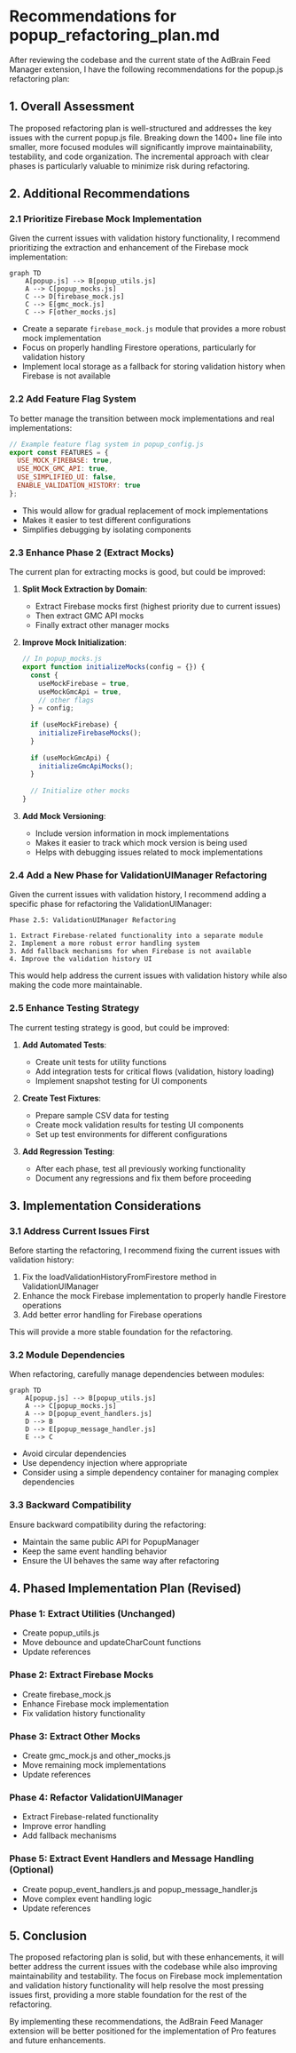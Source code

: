 # Recommendations for popup_refactoring_plan.md

After reviewing the codebase and the current state of the AdBrain Feed Manager extension, I have the following recommendations for the popup.js refactoring plan:

## 1. Overall Assessment

The proposed refactoring plan is well-structured and addresses the key issues with the current popup.js file. Breaking down the 1400+ line file into smaller, more focused modules will significantly improve maintainability, testability, and code organization. The incremental approach with clear phases is particularly valuable to minimize risk during refactoring.

## 2. Additional Recommendations

### 2.1 Prioritize Firebase Mock Implementation

Given the current issues with validation history functionality, I recommend prioritizing the extraction and enhancement of the Firebase mock implementation:

```mermaid
graph TD
    A[popup.js] --> B[popup_utils.js]
    A --> C[popup_mocks.js]
    C --> D[firebase_mock.js]
    C --> E[gmc_mock.js]
    C --> F[other_mocks.js]
```

- Create a separate `firebase_mock.js` module that provides a more robust mock implementation
- Focus on properly handling Firestore operations, particularly for validation history
- Implement local storage as a fallback for storing validation history when Firebase is not available

### 2.2 Add Feature Flag System

To better manage the transition between mock implementations and real implementations:

```javascript
// Example feature flag system in popup_config.js
export const FEATURES = {
  USE_MOCK_FIREBASE: true,
  USE_MOCK_GMC_API: true,
  USE_SIMPLIFIED_UI: false,
  ENABLE_VALIDATION_HISTORY: true
};
```

- This would allow for gradual replacement of mock implementations
- Makes it easier to test different configurations
- Simplifies debugging by isolating components

### 2.3 Enhance Phase 2 (Extract Mocks)

The current plan for extracting mocks is good, but could be improved:

1. **Split Mock Extraction by Domain**:
   - Extract Firebase mocks first (highest priority due to current issues)
   - Then extract GMC API mocks
   - Finally extract other manager mocks

2. **Improve Mock Initialization**:
   ```javascript
   // In popup_mocks.js
   export function initializeMocks(config = {}) {
     const {
       useMockFirebase = true,
       useMockGmcApi = true,
       // other flags
     } = config;
     
     if (useMockFirebase) {
       initializeFirebaseMocks();
     }
     
     if (useMockGmcApi) {
       initializeGmcApiMocks();
     }
     
     // Initialize other mocks
   }
   ```

3. **Add Mock Versioning**:
   - Include version information in mock implementations
   - Makes it easier to track which mock version is being used
   - Helps with debugging issues related to mock implementations

### 2.4 Add a New Phase for ValidationUIManager Refactoring

Given the current issues with validation history, I recommend adding a specific phase for refactoring the ValidationUIManager:

```
Phase 2.5: ValidationUIManager Refactoring

1. Extract Firebase-related functionality into a separate module
2. Implement a more robust error handling system
3. Add fallback mechanisms for when Firebase is not available
4. Improve the validation history UI
```

This would help address the current issues with validation history while also making the code more maintainable.

### 2.5 Enhance Testing Strategy

The current testing strategy is good, but could be improved:

1. **Add Automated Tests**:
   - Create unit tests for utility functions
   - Add integration tests for critical flows (validation, history loading)
   - Implement snapshot testing for UI components

2. **Create Test Fixtures**:
   - Prepare sample CSV data for testing
   - Create mock validation results for testing UI components
   - Set up test environments for different configurations

3. **Add Regression Testing**:
   - After each phase, test all previously working functionality
   - Document any regressions and fix them before proceeding

## 3. Implementation Considerations

### 3.1 Address Current Issues First

Before starting the refactoring, I recommend fixing the current issues with validation history:

1. Fix the loadValidationHistoryFromFirestore method in ValidationUIManager
2. Enhance the mock Firebase implementation to properly handle Firestore operations
3. Add better error handling for Firebase operations

This will provide a more stable foundation for the refactoring.

### 3.2 Module Dependencies

When refactoring, carefully manage dependencies between modules:

```mermaid
graph TD
    A[popup.js] --> B[popup_utils.js]
    A --> C[popup_mocks.js]
    A --> D[popup_event_handlers.js]
    D --> B
    D --> E[popup_message_handler.js]
    E --> C
```

- Avoid circular dependencies
- Use dependency injection where appropriate
- Consider using a simple dependency container for managing complex dependencies

### 3.3 Backward Compatibility

Ensure backward compatibility during the refactoring:

- Maintain the same public API for PopupManager
- Keep the same event handling behavior
- Ensure the UI behaves the same way after refactoring

## 4. Phased Implementation Plan (Revised)

### Phase 1: Extract Utilities (Unchanged)
- Create popup_utils.js
- Move debounce and updateCharCount functions
- Update references

### Phase 2: Extract Firebase Mocks
- Create firebase_mock.js
- Enhance Firebase mock implementation
- Fix validation history functionality

### Phase 3: Extract Other Mocks
- Create gmc_mock.js and other_mocks.js
- Move remaining mock implementations
- Update references

### Phase 4: Refactor ValidationUIManager
- Extract Firebase-related functionality
- Improve error handling
- Add fallback mechanisms

### Phase 5: Extract Event Handlers and Message Handling (Optional)
- Create popup_event_handlers.js and popup_message_handler.js
- Move complex event handling logic
- Update references

## 5. Conclusion

The proposed refactoring plan is solid, but with these enhancements, it will better address the current issues with the codebase while also improving maintainability and testability. The focus on Firebase mock implementation and validation history functionality will help resolve the most pressing issues first, providing a more stable foundation for the rest of the refactoring.

By implementing these recommendations, the AdBrain Feed Manager extension will be better positioned for the implementation of Pro features and future enhancements.